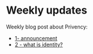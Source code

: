 # Weekly updates

Weekly blog post about Privency:
- [1- announcement](./0001-announcement.md)
- [2 - what is identity?](./0002-what-is-identity.md)
